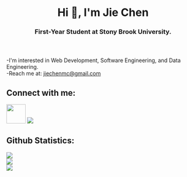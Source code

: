 <!-- Header -->
<header>
    <h1 align="center">Hi 👋, I'm Jie Chen</h1>
    <h3 align="center">First-Year Student at Stony Brook University.</h3>
</header>

<!-- About Me -->
<section id="About_Me">
    -I'm interested in Web Development, Software Engineering, and Data Engineering. <br />
    -Reach me at: <a href="mailto:jiechenmc@gmail.com">jiechenmc@gmail.com</a>
</section>

<!-- Connect With Me -->
<section id="Connect_With_Me">
    <h2>Connect with me:</h2>
    <a href="https://www.linkedin.com/in/jiechen-sbu/"><img height="50" width="50" src="https://cdn.jsdelivr.net/gh/devicons/devicon/icons/linkedin/linkedin-original.svg" /></a>
        <a href="https://www.hackerrank.com/jiechenmc"><img src="https://img.icons8.com/external-tal-revivo-color-tal-revivo/48/000000/external-hackerrank-is-a-technology-company-that-focuses-on-competitive-programming-logo-color-tal-revivo.png" /></a>
</section>


<!-- Tech Stack -->
<!-- <section>
    <h2>Tech Stack:</h2>
        <section>
            <h5>Dev Tools</h5>
                <img height="50" width="50" src="https://cdn.jsdelivr.net/gh/devicons/devicon/icons/vscode/vscode-original-wordmark.svg" />
                <img height="50" width="50" src="https://cdn.jsdelivr.net/gh/devicons/devicon/icons/intellij/intellij-original-wordmark.svg" />
                <img height="50" width="50" src="https://cdn.jsdelivr.net/gh/devicons/devicon/icons/jupyter/jupyter-original-wordmark.svg" />
        </section>
        <section>
            <h5>Frameworks and Technologies</h5>
                <img height="50" width="50" src="https://cdn.jsdelivr.net/gh/devicons/devicon/icons/react/react-original-wordmark.svg" />
                <img height="50" width="50" src="https://cdn.jsdelivr.net/gh/devicons/devicon/icons/nodejs/nodejs-original-wordmark.svg" />
                <img height="50" width="50" src="https://cdn.jsdelivr.net/gh/devicons/devicon/icons/flask/flask-original-wordmark.svg" />
                <img height="50" width="50" src="https://cdn.jsdelivr.net/gh/devicons/devicon/icons/numpy/numpy-original-wordmark.svg" />
                <img height="50" width="50" src="https://cdn.jsdelivr.net/gh/devicons/devicon/icons/pandas/pandas-original-wordmark.svg" />
                <img height="50" width="50" src="https://cdn.jsdelivr.net/gh/devicons/devicon/icons/git/git-original-wordmark.svg" />
                <img height="50" width="50" src="https://cdn.jsdelivr.net/gh/devicons/devicon/icons/tailwindcss/tailwindcss-original-wordmark.svg" />
                <img height="50" width="50" src="https://cdn.jsdelivr.net/gh/devicons/devicon/icons/express/express-original-wordmark.svg" />
        </section>
        <section>
            <h5>Programming Languages</h5>
                <img height="50" width="50" src="https://cdn.jsdelivr.net/gh/devicons/devicon/icons/python/python-original-wordmark.svg" />
                <img height="50" width="50" src="https://cdn.jsdelivr.net/gh/devicons/devicon/icons/html5/html5-plain-wordmark.svg" />
                <img height="50" width="50" src="https://cdn.jsdelivr.net/gh/devicons/devicon/icons/css3/css3-plain-wordmark.svg" />
                <img height="50" width="50" src="https://cdn.jsdelivr.net/gh/devicons/devicon/icons/javascript/javascript-original.svg" />
                <img height="50" width="50" src="https://cdn.jsdelivr.net/gh/devicons/devicon/icons/java/java-original-wordmark.svg" />
        </section>
</section> -->

<!-- Github Statistics -->
<section id="Github_Statistics">
    <h2>Github Statistics:</h2>
    <img align="center" src="https://github-readme-stats.vercel.app/api/top-langs/?username=jiechenmc&layout=compact&theme=dark&hide_border=true" /></a><br />
    <img align="center" src="https://github-readme-stats.vercel.app/api?username=jiechenmc&show_icons=true&count_prive=true&theme=dark&hide_border=true" /></a><br />
    <img align="center" src="https://github-readme-streak-stats.herokuapp.com/?user=jiechenmc&theme=dark&hide_border=true"></a>
</section>
